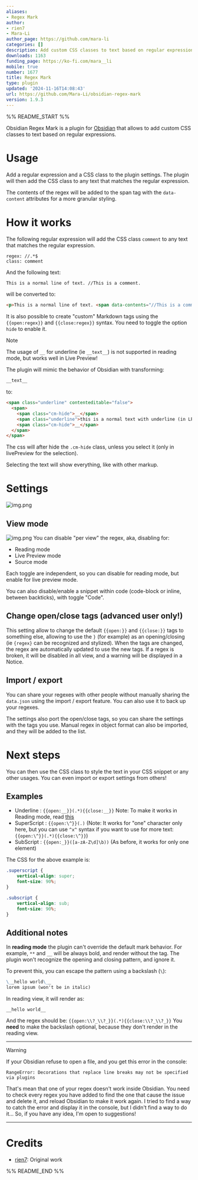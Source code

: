 ```yaml
---
aliases:
- Regex Mark
author:
- rien7
- Mara-Li
author_page: https://github.com/mara-li
categories: []
description: Add custom CSS classes to text based on regular expressions.
downloads: 1163
funding_page: https://ko-fi.com/mara__li
mobile: true
number: 1677
title: Regex Mark
type: plugin
updated: '2024-11-16T14:08:43'
url: https://github.com/Mara-Li/obsidian-regex-mark
version: 1.9.3
---
```


%% README_START %%

Obsidian Regex Mark is a plugin for [Obsidian](https://obsidian.md/) that allows to add custom CSS classes to text based on regular expressions.

# Usage

Add a regular expression and a CSS class to the plugin settings. The plugin will then add the CSS class to any text that matches the regular expression.

The contents of the regex will be added to the span tag with the `data-content` attributes for a more granular styling.

# How it works

The following regular expression will add the CSS class `comment` to any text that matches the regular expression.

```
regex: //.*$
class: comment
```

And the following text:

```markdown
This is a normal line of text. //This is a comment.
```

will be converted to:

```html
<p>This is a normal line of text. <span data-contents="//This is a comment." class="comment">//This is a comment.</span></p>
```

It is also possible to create "custom" Markdown tags using the `{{open:regex}}` and `{{close:regex}}` syntax. You need to toggle the option `hide` to enable it.

> [!NOTE]
> The usage of `__` for underline (ie `__text__`) is not supported in reading
> mode, but works well in Live Preview!

The plugin will mimic the behavior of Obsidian with transforming:

```markdown
__text__
```

to:

```html
<span class="underline" contenteditable="false">
  <span>
    <span class="cm-hide">__</span>
    <span class="underline">this is a normal text with underline (in LP)</span>
    <span class="cm-hide">__</span>
  </span>
</span>
```

The css will after hide the `.cm-hide` class, unless you select it (only in livePreview for the selection).

Selecting the text will show everything, like with other markup.

# Settings

![img.png](https://raw.githubusercontent.com/Mara-Li/obsidian-regex-mark/HEAD/_assets/settings.png)

## View mode

![img.png](https://raw.githubusercontent.com/Mara-Li/obsidian-regex-mark/HEAD/_assets/view_mode.png)
You can disable "per view" the regex, aka, disabling for:

- Reading mode
- Live Preview mode
- Source mode

Each toggle are independent, so you can disable for reading mode, but enable for live preview mode.

You can also disable/enable a snippet within code (code-block or inline, between backticks), with toggle "Code".

## Change open/close tags (advanced user only!)

This setting allow to change the default `{{open:}}` and `{{close:}}` tags to something else, allowing to use the `}` (for example) as an opening/closing (ie `{regex}` can be recognized and stylized). When the tags are changed, the regex are automatically updated to use the new tags. If a regex is broken, it will be disabled in all view, and a warning will be displayed in a Notice.

## Import / export

You can share your regexes with other people without manually sharing the `data.json` using the import / export feature. You can also use it to back up your regexes.

The settings also port the open/close tags, so you can share the settings with the tags you use. Manual regex in object format can also be imported, and they will be added to the list.

# Next steps

You can then use the CSS class to style the text in your CSS snippet or any other usages. You can even import or export settings from others!

## Examples

- Underline : `{{open:__}}(.*){{close:__}}`
  Note: To make it works in Reading mode, read [this](#additional-notes)
- SuperScript : `{{open:\^}}(.)` (Note: It works for "one" character only here, but you can use
  `^x^` syntax if you want to use for more text:
  `{{open:\^}}(.*){{close:\^}}`)
- SubScript : `{{open:_}}([a-zA-Z\d]\b))` (As before, it works for only one element)

The CSS for the above example is:

```css
.superscript {
    vertical-align: super;
    font-size: 90%;
}

.subscript {
    vertical-align: sub;
    font-size: 90%;
}
```

## Additional notes

In **reading mode** the plugin can't override the default mark behavior. For example, `**` and `__` will be always bold, and render without the tag. The plugin won't recognize the opening and closing pattern, and ignore it.

To prevent this, you can escape the pattern using a backslash (`\`):

```md
\__hello world\__
lorem ipsum (won't be in italic)
```

In reading view, it will render as:

```text
__hello world__
```

And the regex should be: `{{open:\\?_\\?_}}(.*){{close:\\?_\\?_}}`
You **need** to make the backslash optional, because they don't render in the reading view.

---
> [!WARNING]
> If your Obsidian refuse to open a file, and you get this error in the console:
>
> ```shell
> RangeError: Decorations that replace line breaks may not be specified via plugins
> ```
> That's mean that one of your regex doesn't work inside Obsidian. You need to check every regex you have added to find the one that cause the issue and delete it, and reload Obsidian to make it work again.
> I tried to find a way to catch the error and display it in the console, but I didn't find a way to do it... So, if you have any idea, I'm open to suggestions!

---

# Credits

- [rien7](https://github.com/rien7/obsidian-regex-mark): Original work


%% README_END %%